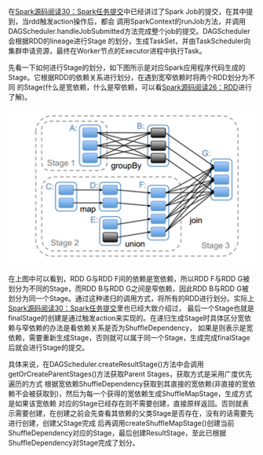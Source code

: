 在[Spark源码阅读30：Spark任务提交](/Spark源码阅读30-Spark任务提交/)中已经讲过了Spark Job的提交，在其中提到，当rdd触发action操作后，都会
调用SparkContext的runJob方法，并调用DAGScheduler.handleJobSubmitted方法完成整个job的提交。DAGScheduler会根据RDD的lineage进行Stage
的划分，生成TaskSet，并由TaskScheduler向集群申请资源，最终在Worker节点的Executor进程中执行Task。

先看一下如何进行Stage的划分，如下图所示是对应Spark应用程序代码生成的Stage。它根据RDD的依赖关系进行划分，在遇到宽窄依赖时将两个RDD划分为不同
的Stage(什么是宽依赖，什么是窄依赖，可以看[Spark源码阅读26：RDD](/Spark源码阅读26-RDD/)进行了解)。

![Stage划分](../assets/img/spark/stage.png "Stage划分")

在上图中可以看到，RDD G与RDD F间的依赖是宽依赖，所以RDD F与RDD G被划分为不同的Stage，而RDD B与RDD G之间是窄依赖，因此RDD B与RDD G被
划分为同一个Stage。通过这种递归的调用方式，将所有的RDD进行划分。实际上[Spark源码阅读30：Spark任务提交](/Spark源码阅读30-Spark任务提交/)里也已经大致介绍过，
最后一个Stage也就是finalStage的创建是通过触发action来实现的。在递归生成Stage时具体区分宽依赖与窄依赖的办法是看依赖关系是否为ShuffleDependency，
如果是则表示是宽依赖，需要重新生成Stage，否则就可以属于同一个Stage，生成完成finalStage后就会进行Stage的提交。

具体来说，在DAGScheduler.createResultStage()方法中会调用getOrCreateParentStages()方法获取Parent Stages，获取方式是采用广度优先遍历的方式
根据宽依赖ShuffleDependency获取到其直接的宽依赖(非直接的宽依赖不会被获取到)，然后为每一个获得的宽依赖生成ShuffleMapStage，生成方式是如果该宽依赖
对应的Stage已经存在则不需要创建，直接原样返回。否则就表示需要创建，在创建之前会先查看其依赖的父类Stage是否存在，没有的话需要先进行创建，创建父Stage完成
后再调用createShuffleMapStage()创建当前ShuffleDependency对应的Stage，最后创建ResultStage，至此已根据ShuffleDependency对Stage完成了划分。